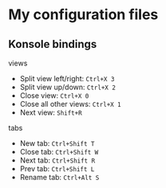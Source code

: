 # My configuration files

## Konsole bindings
views
- Split view left/right: ```Ctrl+X 3```
- Split view up/down: ```Ctrl+X 2```
- Close view: ```Ctrl+X 0```
- Close all other views: ```Ctrl+X 1```
- Next view: ```Shift+R```

tabs
- New tab: ```Ctrl+Shift T```
- Close tab: ```Ctrl+Shift W```
- Next tab: ```Ctrl+Shift R```
- Prev tab: ```Ctrl+Shift L```
- Rename tab: ```Ctrl+Alt S```
